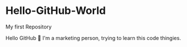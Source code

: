 # Hello-GitHub-World
My first Repository


Hello GitHub 👋 I'm a marketing person, trying to learn this code thingies.

